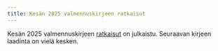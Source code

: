 ```yaml
---
title: Kesän 2025 valmennuskirjeen ratkaisut
---
```


Kesän 2025 valmennuskirjeen
[ratkaisut](https://drive.google.com/file/d/1s12FR0rtw6XrBgMRaQhn3y1mK3vj0vqA/view)
on julkaistu.
Seuraavan kirjeen laadinta on vielä kesken.
